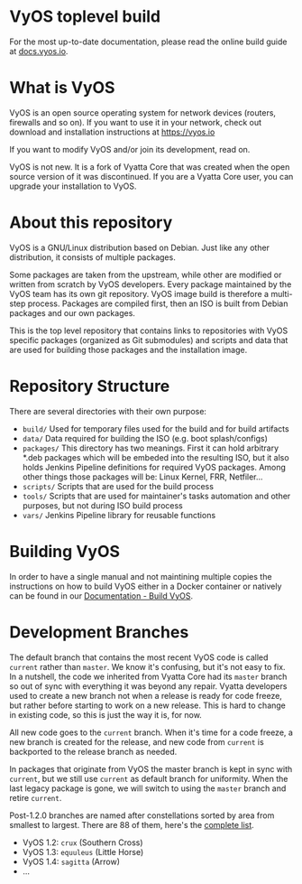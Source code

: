 
VyOS toplevel build
===================

For the most up-to-date documentation, please read the online build guide at
[docs.vyos.io](https://docs.vyos.io/en/latest/contributing/build-vyos.html).

# What is VyOS

VyOS is an open source operating system for network devices (routers, firewalls
and so on). If you want to use it in your network, check out download and
installation instructions at https://vyos.io

If you want to modify VyOS and/or join its development, read on.

VyOS is not new. It is a fork of Vyatta Core that was created when the open
source version of it was discontinued. If you are a Vyatta Core user, you can
upgrade your installation to VyOS.

# About this repository

VyOS is a GNU/Linux distribution based on Debian. Just like any other
distribution, it consists of multiple packages.

Some packages are taken from the upstream, while other are modified or written
from scratch by VyOS developers. Every package maintained by the VyOS team has
its own git repository. VyOS image build is therefore a multi-step process.
Packages are compiled first, then an ISO is built from Debian packages and our
own packages.

This is the top level repository that contains links to repositories with VyOS
specific packages (organized as Git submodules) and scripts and data that are
used for building those packages and the installation image.

# Repository Structure

There are several directories with their own purpose:

 * `build/`    Used for temporary files used for the build and for build artifacts
 * `data/`     Data required for building the ISO (e.g. boot splash/configs)
 * `packages/` This directory has two meanings. First it can hold arbitrary *.deb
               packages which will be embeded into the resulting ISO, but it also
                holds Jenkins Pipeline definitions for required VyOS packages.
               Among other things those packages will be: Linux Kernel, FRR,
               Netfiler...
 * `scripts/`  Scripts that are used for the build process
 * `tools/`    Scripts that are used for maintainer's tasks automation and other
               purposes, but not during ISO build process
 * `vars/`     Jenkins Pipeline library for reusable functions

# Building VyOS

In order to have a single manual and not maintining multiple copies the
instructions on how to build VyOS either in a Docker container or natively can
be found in our [Documentation - Build VyOS](https://docs.vyos.io/en/latest/contributing/build-vyos.html).

# Development Branches

The default branch that contains the most recent VyOS code is called `current`
rather than `master`. We know it's confusing, but it's not easy to fix. In a
nutshell, the code we inherited from Vyatta Core had its `master` branch so out
of sync with everything it was beyond any repair. Vyatta developers used to create
a new branch not when a release is ready for code freeze, but rather before
starting to work on a new release. This is hard to change in existing code, so
this is just the way it is, for now.

All new code goes to the `current` branch. When it's time for a code freeze, a
new branch is created for the release, and new code from `current` is backported
to the release branch as needed.

In packages that originate from VyOS the master branch is kept in sync with
`current`, but we still use `current` as default branch for uniformity. When the
last legacy package is gone, we will switch to using the `master` branch and
retire `current`.

Post-1.2.0 branches are named after constellations sorted by area from smallest
to largest. There are 88 of them, here's the
[complete list](https://en.wikipedia.org/wiki/IAU_designated_constellations_by_area).

* VyOS 1.2: `crux` (Southern Cross)
* VyOS 1.3: `equuleus` (Little Horse)
* VyOS 1.4: `sagitta` (Arrow)
* ...
